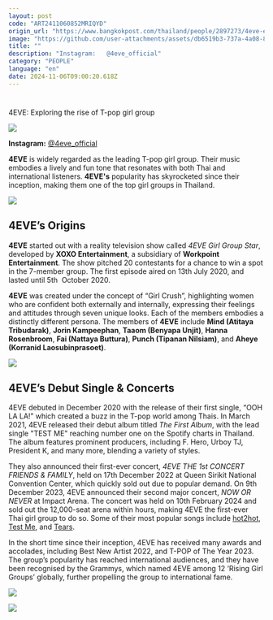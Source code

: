 ```yaml
---
layout: post
code: "ART2411060852MRIQYD"
origin_url: "https://www.bangkokpost.com/thailand/people/2897273/4eve-exploring-the-rise-of-t-pop-girl-group"
image: "https://github.com/user-attachments/assets/db6519b3-737a-4a08-8321-53795b1457e4"
title: ""
description: "Instagram:   @4eve_official"
category: "PEOPLE"
language: "en"
date: 2024-11-06T09:00:20.618Z
---
```


# 

4EVE: Exploring the rise of T-pop girl group

![](https://github.com/user-attachments/assets/237b31a4-5a63-4cd6-baca-3afae4c4a652)

**Instagram:** [@4eve\_official](https://www.instagram.com/4eve_official/) 

**4EVE** is widely regarded as the leading T-pop girl group. Their music embodies a lively and fun tone that resonates with both Thai and international listeners. **4EVE's** popularity has skyrocketed since their inception, making them one of the top girl groups in Thailand.

![](https://github.com/user-attachments/assets/d26433a5-4abe-4e6a-a65f-28b3392079fc)

4EVE’s Origins
--------------

**4EVE** started out with a reality television show called _4EVE Girl Group Star_, developed by **XOXO Entertainment**, a subsidiary of **Workpoint Entertainment**. The show pitched 20 contestants for a chance to win a spot in the 7-member group. The first episode aired on 13th July 2020, and lasted until 5th  October 2020.  

**4EVE** was created under the concept of “Girl Crush”, highlighting women who are confident both externally and internally, expressing their feelings and attitudes through seven unique looks. Each of the members embodies a distinctly different persona. The members of **4EVE** include **Mind (Atitaya Tribudarak)**, **Jorin Kampeephan**, **Taaom (Benyapa Unjit)**, **Hanna Rosenbroom**, **Fai (Nattaya Buttura)**, **Punch (Tipanan Nilsiam)**, and **Aheye (Korranid Laosubinprasoet)**. 

![](https://github.com/user-attachments/assets/4bc702f0-b7a7-43fe-9af5-489e2614c366)

4EVE’s Debut Single & Concerts 
-------------------------------

4EVE debuted in December 2020 with the release of their first single, “OOH LA LA!” which created a buzz in the T-pop world among Thais. In March 2021, 4EVE released their debut album titled _The First Album_, with the lead single "TEST ME" reaching number one on the Spotify charts in Thailand. The album features prominent producers, including F. Hero, Urboy TJ, President K, and many more, blending a variety of styles. 

They also announced their first-ever concert, _4EVE THE 1st CONCERT FRIENDS & FAMILY_, held on 17th December 2022 at Queen Sirikit National Convention Center, which quickly sold out due to popular demand. On 9th December 2023, 4EVE announced their second major concert, _NOW OR NEVER_ at Impact Arena. The concert was held on 10th February 2024 and sold out the 12,000-seat arena within hours, making 4EVE the first-ever Thai girl group to do so. Some of their most popular songs include [hot2hot](https://www.youtube.com/watch?v=qGh94oGQziw), [Test Me](https://www.youtube.com/watch?v=zj4dW3_2mgo), and [Tears](https://www.youtube.com/watch?v=WT_tZuDUpn8).   

In the short time since their inception, 4EVE has received many awards and accolades, including Best New Artist 2022, and T-POP of The Year 2023. The group’s popularity has reached international audiences, and they have been recognised by the Grammys, which named 4EVE among 12 ‘Rising Girl Groups’ globally, further propelling the group to international fame. 

![](https://github.com/user-attachments/assets/55a38354-0d0c-47af-8a6b-e0f346bbb4d1)

![](https://static.bangkokpost.com/media/content/20241106/5335772.jpg)
